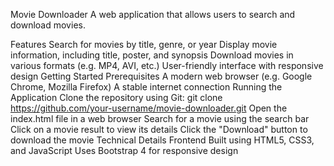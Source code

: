 Movie Downloader
A web application that allows users to search and download movies.

Features
Search for movies by title, genre, or year
Display movie information, including title, poster, and synopsis
Download movies in various formats (e.g. MP4, AVI, etc.)
User-friendly interface with responsive design
Getting Started
Prerequisites
A modern web browser (e.g. Google Chrome, Mozilla Firefox)
A stable internet connection
Running the Application
Clone the repository using Git: git clone https://github.com/your-username/movie-downloader.git
Open the index.html file in a web browser
Search for a movie using the search bar
Click on a movie result to view its details
Click the "Download" button to download the movie
Technical Details
Frontend
Built using HTML5, CSS3, and JavaScript
Uses Bootstrap 4 for responsive design
